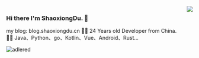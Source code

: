 <img align="right" src="https://github-readme-stats.vercel.app/api?cache_seconds=1800&username=shaoxiongdu&hide_border=false&show_icons=true&width=450&include_all_commits=true&count_private=true&theme=buefy&line_hight=20" />

### Hi there I'm ShaoxiongDu. 👋
my blog: blog.shaoxiongdu.cn
👨‍🎓 24 Years old Developer from China.  
👨‍💻 Java、Python、go、Kotlin、Vue、Android、Rust...

![adlered](https://count.getloli.com/get/@shaoxiongdu)
